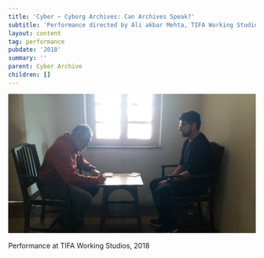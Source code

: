 ```yaml
---
title: 'Cyber ~ Cyborg Archives: Can Archives Speak?'
subtitle: 'Performance directed by Ali akbar Mehta, TIFA Working Studios, Pune'
layout: content
tag: performance
pubdate: '2018'
summary: ''
parent: Cyber Archive
children: []
---
```

![Ali Akbar Mehta | performance view | Cyborg Archives: Can Archives Speak? | 2018](/assets/img/ali-akbar-mehta_cyborg-archives_performance-view_2018.jpg)

Performance at TIFA Working Studios, 2018
